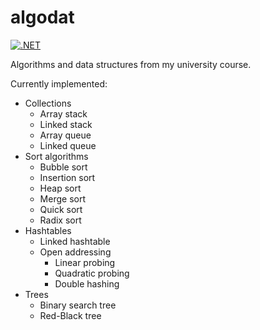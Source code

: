 # algodat

[![.NET](https://github.com/jfhr/algodat/actions/workflows/dotnet.yml/badge.svg)](https://github.com/jfhr/algodat/actions/workflows/dotnet.yml)

Algorithms and data structures from my university course.

Currently implemented:

*   Collections
    *   Array stack
    *   Linked stack
    *   Array queue
    *   Linked queue
*   Sort algorithms
    *   Bubble sort
    *   Insertion sort
    *   Heap sort
    *   Merge sort
    *   Quick sort
    *   Radix sort
*   Hashtables
    *   Linked hashtable
    *   Open addressing
        *   Linear probing
        *   Quadratic probing
        *   Double hashing
*   Trees
    *   Binary search tree
    *   Red-Black tree
